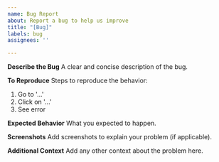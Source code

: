 ```yaml
---
name: Bug Report
about: Report a bug to help us improve
title: "[Bug]"
labels: bug
assignees: ''

---
```


**Describe the Bug**
A clear and concise description of the bug.

**To Reproduce**
Steps to reproduce the behavior:
1. Go to '...'
2. Click on '...'
3. See error

**Expected Behavior**
What you expected to happen.

**Screenshots**
Add screenshots to explain your problem (if applicable).

**Additional Context**
Add any other context about the problem here.

